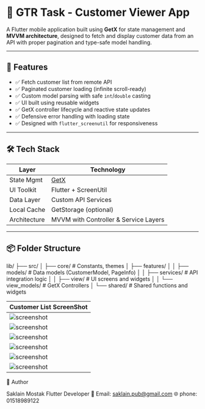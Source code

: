 # 📱 GTR Task - Customer Viewer App

A Flutter mobile application built using **GetX** for state management and **MVVM architecture**, designed to fetch and display customer data from an API with proper pagination and type-safe model handling.

---

## 🚀 Features

- ✅ Fetch customer list from remote API
- ✅ Paginated customer loading (infinite scroll-ready)
- ✅ Custom model parsing with safe `int`/`double` casting
- ✅ UI built using reusable widgets
- ✅ GetX controller lifecycle and reactive state updates
- ✅ Defensive error handling with loading state
- ✅ Designed with `flutter_screenutil` for responsiveness

---

## 🛠️ Tech Stack

| Layer        | Technology               |
|--------------|---------------------------|
| State Mgmt   | [GetX](https://pub.dev/packages/get) |
| UI Toolkit   | Flutter + ScreenUtil      |
| Data Layer   | Custom API Services       |
| Local Cache  | GetStorage (optional)     |
| Architecture | MVVM with Controller & Service Layers |

---

## 📦 Folder Structure

lib/
├── src/
│ ├── core/ # Constants, themes
│ ├── features/
│ │ ├── models/ # Data models (CustomerModel, PageInfo)
│ │ ├── services/ # API integration logic
│ │ ├── view/ # UI screens and widgets
│ │ └── view_models/ # GetX Controllers
│ └── shared/ # Shared functions and widgets



| Customer List ScreenShot                  
| --------------------------------------------------- 
| ![screenshot](assets/images/loginpage.png)
| ![screenshot](assets/images/texfueldtap.png)
| ![screenshot](assets/images/validation.png)
| ![screenshot](assets/images/withoutusercredintial.png)
| ![screenshot](assets/images/customerlist2.png)
| ![screenshot](assets/images/customerlist1.png)



🙋 Author

Saklain Mostak
Flutter Developer
📧 Email: saklain.pub@gmail.com
🌐 phone: 01518989122
